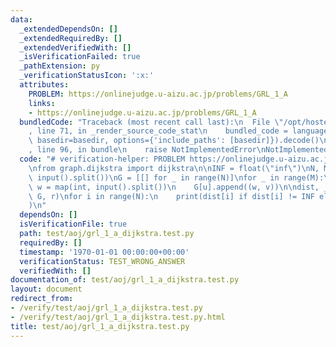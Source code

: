 ```yaml
---
data:
  _extendedDependsOn: []
  _extendedRequiredBy: []
  _extendedVerifiedWith: []
  _isVerificationFailed: true
  _pathExtension: py
  _verificationStatusIcon: ':x:'
  attributes:
    PROBLEM: https://onlinejudge.u-aizu.ac.jp/problems/GRL_1_A
    links:
    - https://onlinejudge.u-aizu.ac.jp/problems/GRL_1_A
  bundledCode: "Traceback (most recent call last):\n  File \"/opt/hostedtoolcache/PyPy/3.7.13/x64/site-packages/onlinejudge_verify/documentation/build.py\"\
    , line 71, in _render_source_code_stat\n    bundled_code = language.bundle(stat.path,\
    \ basedir=basedir, options={'include_paths': [basedir]}).decode()\n  File \"/opt/hostedtoolcache/PyPy/3.7.13/x64/site-packages/onlinejudge_verify/languages/python.py\"\
    , line 96, in bundle\n    raise NotImplementedError\nNotImplementedError\n"
  code: "# verification-helper: PROBLEM https://onlinejudge.u-aizu.ac.jp/problems/GRL_1_A\n\
    \nfrom graph.dijkstra import dijkstra\n\nINF = float(\"inf\")\nN, M, r = map(int,\
    \ input().split())\nG = [[] for _ in range(N)]\nfor _ in range(M):\n    u, v,\
    \ w = map(int, input().split())\n    G[u].append((w, v))\n\ndist, _ = dijkstra(N,\
    \ G, r)\nfor i in range(N):\n    print(dist[i] if dist[i] != INF else \"INF\"\
    )\n"
  dependsOn: []
  isVerificationFile: true
  path: test/aoj/grl_1_a_dijkstra.test.py
  requiredBy: []
  timestamp: '1970-01-01 00:00:00+00:00'
  verificationStatus: TEST_WRONG_ANSWER
  verifiedWith: []
documentation_of: test/aoj/grl_1_a_dijkstra.test.py
layout: document
redirect_from:
- /verify/test/aoj/grl_1_a_dijkstra.test.py
- /verify/test/aoj/grl_1_a_dijkstra.test.py.html
title: test/aoj/grl_1_a_dijkstra.test.py
---
```

